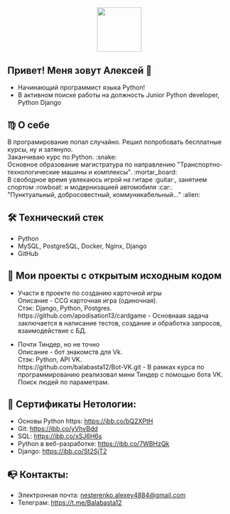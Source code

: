 ##

<div id="header" align="center">
  <img src="https://media.giphy.com/media/M9gbBd9nbDrOTu1Mqx/giphy.gif" width="100"/>
</div>

##   Привет! Меня зовут Алексей 👋
*   Начинающий программист языка Python!
*   В активном поиске работы на должность Junior Python developer, Python Django

## :virgo: О себе
<p>В програмирование попал случайно. Решил попробовать бесплатные курсы, ну и затянуло.<br>
Заканчиваю курс по Python. :snake:<br>
Основное образование магистратура по направлению "Транспортно-технологические машины и комплексы". :mortar_board: <br>
В свободное время увлекаюсь игрой на гитаре :guitar:, занятием спортом :rowboat: и модернизацией автомобиля :car:.<br>
"Пунктуальный, добросовестный, коммуникабельный..." :alien:</p>

## 🛠 Технический стек
*   Python
*   MySQL, PostgreSQL, Docker, Nginx, Django
*   GitHub

## :briefcase: Мои проекты с открытым исходным кодом
*   <p>Участи в проекте по созданию карточной игры<br>
    Описание - CCG карточная игра (одиночная).<br>
    Стэк: Django, Python, Postgres.<br>
    https://github.com/apodisation13/cardgame - Основнаая задача заключается в написание тестов, создание и обработка запросов, взаимодействие с БД.</p>

*   <p>Почти Тиндер, но не точно<br>
    Описание - бот знакомств для Vk.<br>
    Стэк: Python, API VK.<br>
    https://github.com/balabasta12/Bot-VK.git - В рамках курса по программированию реализовал мини Тиндер с помощью бота VK. Поиск людей по параметрам.</p>

## :school_satchel: Сертификаты Нетологии:
* Основы Python https: https://ibb.co/bQ2XPtH
* Git: https://ibb.co/yVhvBdd
* SQL: https://ibb.co/xSJ6H6s
* Python в веб-разработке: https://ibb.co/7WBHzQk
* Django: https://ibb.co/St2SjT2

## :mailbox_with_no_mail: Контакты:
* Электронная почта: nesterenko.alexey4884@gmail.com
* Телеграм: https://t.me/Balabasta12